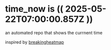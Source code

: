 # time_now is (( 2025-05-22T07:00:00.857Z ))

an automated repo that shows the currnent time

inspired by [breakingheatmap](https://github.com/breakingheatmap/breakingheatmap)